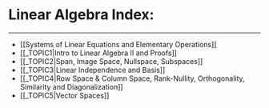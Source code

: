 # Linear Algebra Index:

***
- [[Systems of Linear Equations and Elementary Operations]]
- [[_TOPIC1|Intro to Linear Algebra II and Proofs]]
- [[_TOPIC2|Span, Image Space, Nullspace, Subspaces]]
- [[_TOPIC3|Linear Independence and Basis]]
- [[_TOPIC4|Row Space & Column Space, Rank-Nullity, Orthogonality, Similarity and Diagonalization]]
- [[_TOPIC5|Vector Spaces]]